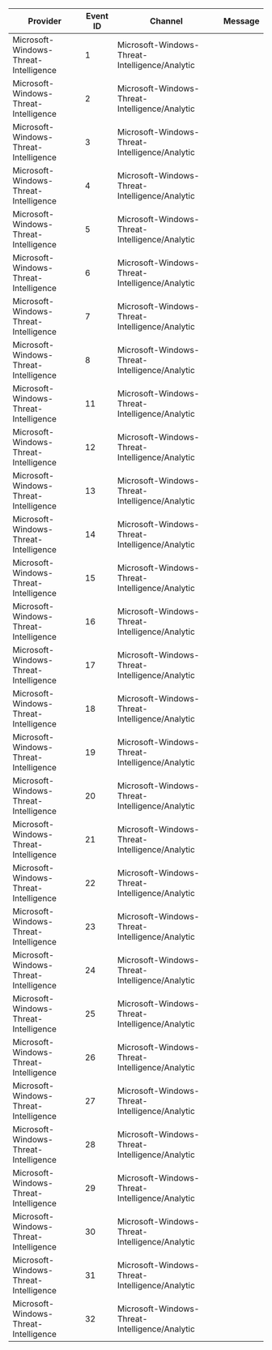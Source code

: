 Provider                               |  Event ID  |  Channel                                         |  Message
---------------------------------------|------------|--------------------------------------------------|---------
Microsoft-Windows-Threat-Intelligence  |  1         |  Microsoft-Windows-Threat-Intelligence/Analytic  |
Microsoft-Windows-Threat-Intelligence  |  2         |  Microsoft-Windows-Threat-Intelligence/Analytic  |
Microsoft-Windows-Threat-Intelligence  |  3         |  Microsoft-Windows-Threat-Intelligence/Analytic  |
Microsoft-Windows-Threat-Intelligence  |  4         |  Microsoft-Windows-Threat-Intelligence/Analytic  |
Microsoft-Windows-Threat-Intelligence  |  5         |  Microsoft-Windows-Threat-Intelligence/Analytic  |
Microsoft-Windows-Threat-Intelligence  |  6         |  Microsoft-Windows-Threat-Intelligence/Analytic  |
Microsoft-Windows-Threat-Intelligence  |  7         |  Microsoft-Windows-Threat-Intelligence/Analytic  |
Microsoft-Windows-Threat-Intelligence  |  8         |  Microsoft-Windows-Threat-Intelligence/Analytic  |
Microsoft-Windows-Threat-Intelligence  |  11        |  Microsoft-Windows-Threat-Intelligence/Analytic  |
Microsoft-Windows-Threat-Intelligence  |  12        |  Microsoft-Windows-Threat-Intelligence/Analytic  |
Microsoft-Windows-Threat-Intelligence  |  13        |  Microsoft-Windows-Threat-Intelligence/Analytic  |
Microsoft-Windows-Threat-Intelligence  |  14        |  Microsoft-Windows-Threat-Intelligence/Analytic  |
Microsoft-Windows-Threat-Intelligence  |  15        |  Microsoft-Windows-Threat-Intelligence/Analytic  |
Microsoft-Windows-Threat-Intelligence  |  16        |  Microsoft-Windows-Threat-Intelligence/Analytic  |
Microsoft-Windows-Threat-Intelligence  |  17        |  Microsoft-Windows-Threat-Intelligence/Analytic  |
Microsoft-Windows-Threat-Intelligence  |  18        |  Microsoft-Windows-Threat-Intelligence/Analytic  |
Microsoft-Windows-Threat-Intelligence  |  19        |  Microsoft-Windows-Threat-Intelligence/Analytic  |
Microsoft-Windows-Threat-Intelligence  |  20        |  Microsoft-Windows-Threat-Intelligence/Analytic  |
Microsoft-Windows-Threat-Intelligence  |  21        |  Microsoft-Windows-Threat-Intelligence/Analytic  |
Microsoft-Windows-Threat-Intelligence  |  22        |  Microsoft-Windows-Threat-Intelligence/Analytic  |
Microsoft-Windows-Threat-Intelligence  |  23        |  Microsoft-Windows-Threat-Intelligence/Analytic  |
Microsoft-Windows-Threat-Intelligence  |  24        |  Microsoft-Windows-Threat-Intelligence/Analytic  |
Microsoft-Windows-Threat-Intelligence  |  25        |  Microsoft-Windows-Threat-Intelligence/Analytic  |
Microsoft-Windows-Threat-Intelligence  |  26        |  Microsoft-Windows-Threat-Intelligence/Analytic  |
Microsoft-Windows-Threat-Intelligence  |  27        |  Microsoft-Windows-Threat-Intelligence/Analytic  |
Microsoft-Windows-Threat-Intelligence  |  28        |  Microsoft-Windows-Threat-Intelligence/Analytic  |
Microsoft-Windows-Threat-Intelligence  |  29        |  Microsoft-Windows-Threat-Intelligence/Analytic  |
Microsoft-Windows-Threat-Intelligence  |  30        |  Microsoft-Windows-Threat-Intelligence/Analytic  |
Microsoft-Windows-Threat-Intelligence  |  31        |  Microsoft-Windows-Threat-Intelligence/Analytic  |
Microsoft-Windows-Threat-Intelligence  |  32        |  Microsoft-Windows-Threat-Intelligence/Analytic  |